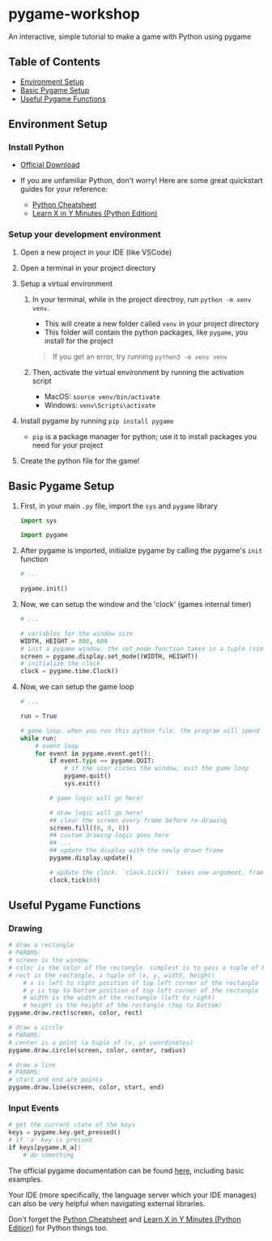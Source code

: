# pygame-workshop
An interactive, simple tutorial to make a game with Python using pygame

## Table of Contents
- [Environment Setup](#environment-setup)
- [Basic Pygame Setup](#basic-pygame-setup)
- [Useful Pygame Functions](#useful-pygame-functions)

## Environment Setup

### Install Python

- [Official Download](https://www.python.org/downloads/)

- If you are unfamiliar Python, don't worry! Here are some great quickstart guides for your reference:
    - [Python Cheatsheet](https://quickref.me/python)
    - [Learn X in Y Minutes (Python Edition)](https://learnxinyminutes.com/python/)

### Setup your development environment

1. Open a new project in your IDE (like VSCode)

2. Open a terminal in your project directory

3. Setup a virtual environment
    1. In your terminal, while in the project directroy, run `python -m venv venv`.
        - This will create a new folder called `venv` in your project directory
        - This folder will contain the python packages, like `pygame`, you install for the project

        >If you get an error, try running `python3 -m venv venv`

    2. Then, activate the virtual environment by running the activation script
        - MacOS: `source venv/bin/activate`
        - Windows: `venv\Scripts\activate`

4. Install pygame by running `pip install pygame`
    - `pip` is a package manager for python; use it to install packages you need for your project

5. Create the python file for the game!

## Basic Pygame Setup
1. First, in your main `.py` file, import the `sys` and `pygame` library

    ```python
    import sys

    import pygame
    ```

2. After pygame is imported, initialize pygame by calling the pygame's `init` function

    ```python
    # ...

    pygame.init()
    ```

3. Now, we can setup the window and the 'clock' (games internal timer)

    ```python
    # ...

    # variables for the window size
    WIDTH, HEIGHT = 800, 600
    # init a pygame window. the set_mode function takes in a tuple (similar to a list, but immutable) for the window size
    screen = pygame.display.set_mode((WIDTH, HEIGHT))
    # initialize the clock
    clock = pygame.time.Clock()
    ```

4. Now, we can setup the game loop

    ```python
    # ...

    run = True

    # game loop. when you run this python file, the program will spend most of its time in this loop
    while run:
        # event loop
        for event in pygame.event.get():
            if event.type == pygame.QUIT:
                # if the user closes the window, exit the game loop
                pygame.quit()
                sys.exit()

            # game logic will go here!

            # draw logic will go here!
            ## clear the screen every frame before re-drawing
            screen.fill((0, 0, 0))
            ## custom drawing logic goes here
            ## ...
            ## update the display with the newly drawn frame
            pygame.display.update()

            # update the clock. `clock.tick()` takes one argument, framerate
            clock.tick(60)
    ```

## Useful Pygame Functions

### Drawing

```python
# draw a rectangle
# PARAMS:
# screen is the window
# color is the color of the rectangle. simplest is to pass a tuple of RGB values, e.g. (255, 0, 0)
# rect is the rectangle, a tuple of (x, y, width, height)
    # x is left to right position of top left corner of the rectangle
    # y is top to bottom position of top left corner of the rectangle
    # width is the width of the rectangle (left to right)
    # height is the height of the rectangle (top to bottom)
pygame.draw.rect(screen, color, rect)

# draw a circle
# PARAMS:
# center is a point (a tuple of (x, y) coordinates)
pygame.draw.circle(screen, color, center, radius)

# draw a line
# PARAMS:
# start and end are points
pygame.draw.line(screen, color, start, end)
```

### Input Events

```python
# get the current state of the keys
keys = pygame.key.get_pressed()
# if 'a' key is pressed
if keys[pygame.K_a]:
    # do something
```

The official pygame documentation can be found [here](https://www.pygame.org/docs/), including basic examples. 

Your IDE (more specifically, the language server which your IDE manages) can also be very helpful when navigating external libraries.

Don't forget the [Python Cheatsheet](https://quickref.me/python) and [Learn X in Y Minutes (Python Edition)](https://learnxinyminutes.com/python/) for Python things too.

